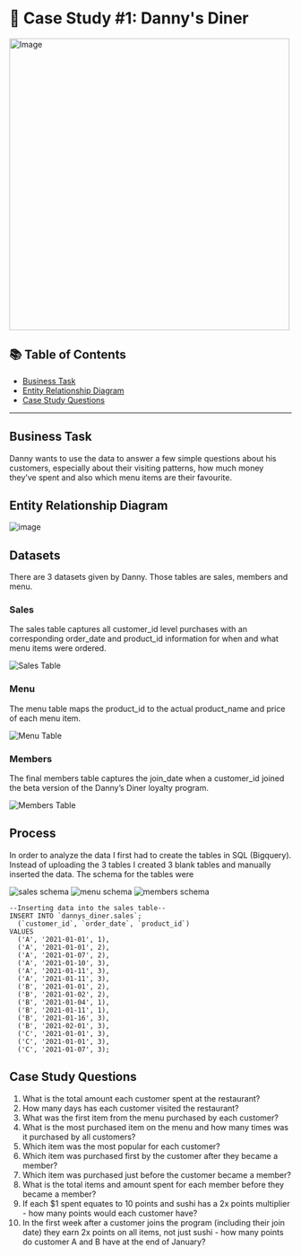 # 🍜 Case Study #1: Danny's Diner 
<img src="https://user-images.githubusercontent.com/81607668/127727503-9d9e7a25-93cb-4f95-8bd0-20b87cb4b459.png" alt="Image" width="500" height="520">

## 📚 Table of Contents
- [Business Task](#business-task)
- [Entity Relationship Diagram](#entity-relationship-diagram)
- [Case Study Questions](#case-study-questions)

***

## Business Task
Danny wants to use the data to answer a few simple questions about his customers, especially about their visiting patterns, how much money they’ve spent and also which menu items are their favourite. 

## Entity Relationship Diagram

![image](https://user-images.githubusercontent.com/81607668/127271130-dca9aedd-4ca9-4ed8-b6ec-1e1920dca4a8.png)

## Datasets
There are 3 datasets given by Danny. Those tables are sales, members and menu.
### Sales
The sales table captures all customer_id level purchases with an corresponding order_date and product_id information for when and what menu items were ordered.

![Sales Table](https://user-images.githubusercontent.com/105673465/218285672-136d63e7-278d-40b8-b08a-76f34ff62c2f.png)

### Menu
The menu table maps the product_id to the actual product_name and price of each menu item.

![Menu Table](https://user-images.githubusercontent.com/105673465/218285675-cc1d2516-0a61-4582-9980-dad0d11f7cc7.png)

### Members
The final members table captures the join_date when a customer_id joined the beta version of the Danny’s Diner loyalty program.

![Members Table](https://user-images.githubusercontent.com/105673465/218285678-7cc762cd-75bf-4978-8306-1c37a98535e9.png)

## Process
In order to analyze the data I first had to create the tables in SQL (Bigquery). Instead of uploading the 3 tables I created 3 blank tables and manually inserted the data. The schema for the tables were

![sales schema](https://user-images.githubusercontent.com/105673465/218286239-8b46978e-75d3-4c81-9ed7-3e8a93588af7.png)
![menu schema](https://user-images.githubusercontent.com/105673465/218286244-0aa2154b-8295-4e6e-883d-cb9abdbd3408.png)
![members schema](https://user-images.githubusercontent.com/105673465/218286245-2d9d68d0-036a-4e5f-8384-3a915ef5a5c4.png)

```TSQL
--Inserting data into the sales table--
INSERT INTO `dannys_diner.sales`;
  (`customer_id`, `order_date`, `product_id`)
VALUES
  ('A', '2021-01-01', 1),
  ('A', '2021-01-01', 2),
  ('A', '2021-01-07', 2),
  ('A', '2021-01-10', 3),
  ('A', '2021-01-11', 3),
  ('A', '2021-01-11', 3),
  ('B', '2021-01-01', 2),
  ('B', '2021-01-02', 2),
  ('B', '2021-01-04', 1),
  ('B', '2021-01-11', 1),
  ('B', '2021-01-16', 3),
  ('B', '2021-02-01', 3),
  ('C', '2021-01-01', 3),
  ('C', '2021-01-01', 3),
  ('C', '2021-01-07', 3);
```
 
## Case Study Questions

1. What is the total amount each customer spent at the restaurant?
2. How many days has each customer visited the restaurant?
3. What was the first item from the menu purchased by each customer?
4. What is the most purchased item on the menu and how many times was it purchased by all customers?
5. Which item was the most popular for each customer?
6. Which item was purchased first by the customer after they became a member?
7. Which item was purchased just before the customer became a member?
10. What is the total items and amount spent for each member before they became a member?
11. If each $1 spent equates to 10 points and sushi has a 2x points multiplier - how many points would each customer have?
12. In the first week after a customer joins the program (including their join date) they earn 2x points on all items, not just sushi - how many points do customer A and B have at the end of January?
